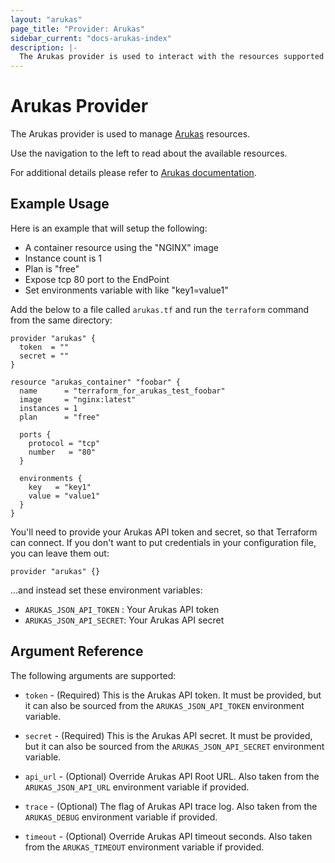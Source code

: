 ```yaml
---
layout: "arukas"
page_title: "Provider: Arukas"
sidebar_current: "docs-arukas-index"
description: |-
  The Arukas provider is used to interact with the resources supported by Arukas.
---
```


# Arukas Provider

The Arukas provider is used to manage [Arukas](https://arukas.io/en/) resources.

Use the navigation to the left to read about the available resources.

For additional details please refer to [Arukas documentation](https://arukas.io/en/category/documents-en/).

## Example Usage

Here is an example that will setup the following:

+ A container resource using the "NGINX" image
+ Instance count is 1
+ Plan is "free"
+ Expose tcp 80 port to the EndPoint
+ Set environments variable with like "key1=value1"

Add the below to a file called `arukas.tf` and run the `terraform` command from the same directory:

```hcl
provider "arukas" {
  token  = ""
  secret = ""
}

resource "arukas_container" "foobar" {
  name      = "terraform_for_arukas_test_foobar"
  image     = "nginx:latest"
  instances = 1
  plan      = "free"

  ports {
    protocol = "tcp"
    number   = "80"
  }

  environments {
    key   = "key1"
    value = "value1"
  }
}
```

You'll need to provide your Arukas API token and secret,
so that Terraform can connect. If you don't want to put
credentials in your configuration file, you can leave them
out:

```hcl
provider "arukas" {}
```

...and instead set these environment variables:

- `ARUKAS_JSON_API_TOKEN` : Your Arukas API token
- `ARUKAS_JSON_API_SECRET`: Your Arukas API secret

## Argument Reference

The following arguments are supported:

* `token` - (Required) This is the Arukas API token. It must be provided, but
  it can also be sourced from the `ARUKAS_JSON_API_TOKEN` environment variable.

* `secret` - (Required) This is the Arukas API secret. It must be provided, but
  it can also be sourced from the `ARUKAS_JSON_API_SECRET` environment variable.

* `api_url` - (Optional) Override Arukas API Root URL. Also taken from the `ARUKAS_JSON_API_URL`
  environment variable if provided.

* `trace` - (Optional) The flag of Arukas API trace log. Also taken from the `ARUKAS_DEBUG`
  environment variable if provided.

* `timeout` - (Optional) Override Arukas API timeout seconds. Also taken from the `ARUKAS_TIMEOUT`
  environment variable if provided.
